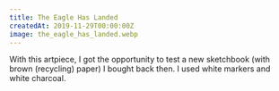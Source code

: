 ```yaml
---
title: The Eagle Has Landed
createdAt: 2019-11-29T00:00:00Z
image: the_eagle_has_landed.webp
---
```

With this artpiece, I got the opportunity to test a new sketchbook (with brown (recycling) paper) I bought back then.
I used white markers and white charcoal.
